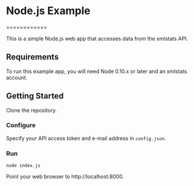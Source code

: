 # Node.js Example
============

This is a simple Node.js web app that accesses data from the xmlstats API.

Requirements
------------
To run this example app, you will need Node 0.10.x or later and an xmlstats account.

Getting Started
---------------
Clone the repository.

### Configure
Specify your API access token and e-mail address in `config.json`.

### Run
```
node index.js
```

Point your web browser to http://localhost:8000.

